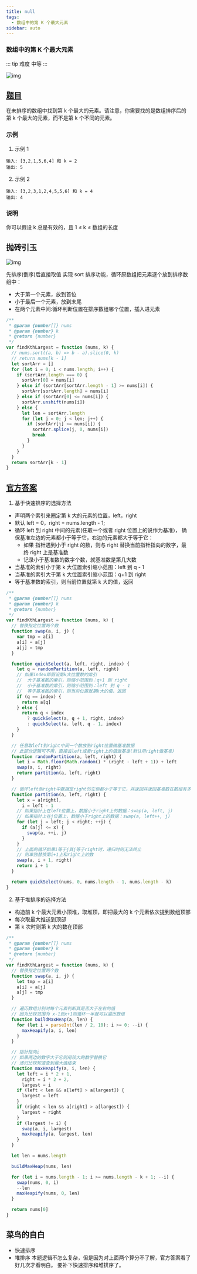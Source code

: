 ```yaml
---
title: null
tags:
  - 数组中的第 K 个最大元素
sidebar: auto
---
```


### 数组中的第 K 个最大元素

::: tip 难度
中等
:::

![img](http://qiniu.gaowenju.com/leecode/banner/20200629.jpg)

## [题目](https://leetcode-cn.com/problems/kth-largest-element-in-an-array)

在未排序的数组中找到第 k 个最大的元素。请注意，你需要找的是数组排序后的第 k 个最大的元素，而不是第 k 个不同的元素。

### 示例

1. 示例 1

```
输入: [3,2,1,5,6,4] 和 k = 2
输出: 5
```

2. 示例 2

```
输入: [3,2,3,1,2,4,5,5,6] 和 k = 4
输出: 4
```

### 说明

你可以假设 k 总是有效的，且 1 ≤ k ≤ 数组的长度

## 抛砖引玉

![img](http://qiniu.gaowenju.com/leecode/20200629.png)

先排序(倒序)后直接取值
实现 sort 排序功能，循环原数组把元素逐个放到排序数组中：

- 大于第一个元素，放到首位
- 小于最后一个元素，放到末尾
- 在两个元素中间:循环判断位置在排序数组哪个位置，插入进元素

```javascript
/**
 * @param {number[]} nums
 * @param {number} k
 * @return {number}
 */
var findKthLargest = function (nums, k) {
  // nums.sort((a, b) => b - a).slice(0, k)
  // return nums[k - 1]
  let sortArr = []
  for (let i = 0; i < nums.length; i++) {
    if (sortArr.length === 0) {
      sortArr[0] = nums[i]
    } else if (sortArr[sortArr.length - 1] >= nums[i]) {
      sortArr[sortArr.length] = nums[i]
    } else if (sortArr[0] <= nums[i]) {
      sortArr.unshift(nums[i])
    } else {
      let len = sortArr.length
      for (let j = 0; j < len; j++) {
        if (sortArr[j] <= nums[i]) {
          sortArr.splice(j, 0, nums[i])
          break
        }
      }
    }
  }
  return sortArr[k - 1]
}
```

## [官方答案](https://leetcode-cn.com/problems/kth-largest-element-in-an-array/solution/shu-zu-zhong-de-di-kge-zui-da-yuan-su-by-leetcode-)

1. 基于快速排序的选择方法

- 声明两个索引来圈定第 k 大的元素的位置，left，right
- 默认 left = 0，right = nums.length - 1;
- 循环 left 到 right 中间的元素(任取一个或者 right 位置上的说作为基准)，
  确保基准左边的元素都小于等于它，右边的元素都大于等于它：
  - 如果 指针遇到小于 right 的数，则与 right 替换当前指针指向的数字，最终 right 上是基准数
  - 记录小于基准数的数字个数，就基准数是第几大数
- 当基准的索引小于第 k 大位置索引缩小范围：left 到 q - 1
- 当基准的索引大于第 k 大位置索引缩小范围：q+1 到 right
- 等于基准数的索引，则当前位置就第 k 大的值，返回

```javascript
/**
 * @param {number[]} nums
 * @param {number} k
 * @return {number}
 */
var findKthLargest = function (nums, k) {
  // 替换指定位置两个数
  function swap(a, i, j) {
    var tmp = a[i]
    a[i] = a[j]
    a[j] = tmp
  }

  function quickSelect(a, left, right, index) {
    let q = randomPartition(a, left, right)
    // 如果index即假设第k大位置数的索引
    //  大于基准数的索引，则缩小范围到：q+1 到 right
    //  小于基准数的索引，则缩小范围到：left 到 q - 1
    //  等于基准数的索引，则当前位置就第k大的值，返回
    if (q == index) {
      return a[q]
    } else {
      return q < index
        ? quickSelect(a, q + 1, right, index)
        : quickSelect(a, left, q - 1, index)
    }
  }

  // 任意取left到right中间一个数放到right位置做基准数据
  // 此部分逻辑可不用，直接去left或者right上的值做基准(默认用right做基准)
  function randomPartition(a, left, right) {
    let i = Math.floor(Math.random() * (right - left + 1)) + left
    swap(a, i, right)
    return partition(a, left, right)
  }

  // 循环left到right中数据是right的左侧都小于等于它，并返回并返回基准数在数组有多少数小于它(即第几大)
  function partition(a, left, right) {
    let x = a[right],
      i = left - 1
    // 如果指针上在left位置上，数据小于right上的数据：swap(a, left, j)
    // 如果指针上在j位置上，数据小于right上的数据：swap(a, left++, j)
    for (let j = left; j < right; ++j) {
      if (a[j] <= x) {
        swap(a, ++i, j)
      }
    }
    // 上面的循环如果i等于j其j等于right时，递归时则无法终止
    // 则单独替换第i+1上和right上的数
    swap(a, i + 1, right)
    return i + 1
  }

  return quickSelect(nums, 0, nums.length - 1, nums.length - k)
}
```

2. 基于堆排序的选择方法

- 构造前 k 个最大元素小顶堆，取堆顶，即把最大的 k 个元素依次提到数组顶部
- 每次取最大推送到顶部
- 第 k 次时则第 k 大的数在顶部

```javascript
/**
 * @param {number[]} nums
 * @param {number} k
 * @return {number}
 */
var findKthLargest = function (nums, k) {
  // 替换指定位置两个数
  function swap(a, i, j) {
    let tmp = a[i]
    a[i] = a[j]
    a[j] = tmp
  }

  // 遍历数组分别对每个元素判断其是否大于左右的值
  // 因为比较范围为 x-1到x+1则循环一半就可以遍历数组
  function buildMaxHeap(a, len) {
    for (let i = parseInt(len / 2, 10); i >= 0; --i) {
      maxHeapify(a, i, len)
    }
  }

  // 指针指向i
  // 如果两边的数字大于它则用较大的数字替换它
  // 递归比较知道查到最大值结束
  function maxHeapify(a, i, len) {
    let left = i * 2 + 1,
      right = i * 2 + 2,
      largest = i
    if (left < len && a[left] > a[largest]) {
      largest = left
    }
    if (right < len && a[right] > a[largest]) {
      largest = right
    }
    if (largest != i) {
      swap(a, i, largest)
      maxHeapify(a, largest, len)
    }
  }

  let len = nums.length

  buildMaxHeap(nums, len)

  for (let i = nums.length - 1; i >= nums.length - k + 1; --i) {
    swap(nums, 0, i)
    --len
    maxHeapify(nums, 0, len)
  }

  return nums[0]
}
```

## 菜鸟的自白

- 快速排序
- 堆排序
  本题逻辑不怎么复杂，但是因为对上面两个算分不了解，官方答案看了好几次才看明白。
  要补下快速排序和堆排序了。
